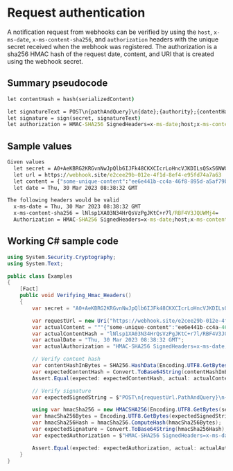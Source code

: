 <!-- START_METADATA
---
title: Webhooks API Request Authentication
sidebar_label: Request Authentication
sidebar_position: 3
pagination_next: null
pagination_prev: null
---
END_METADATA -->

# Request authentication

A notification request from webhooks can be verified by using the `host`, `x-ms-date`, `x-ms-content-sha256`, and `authorization` headers with the
unique secret received when the webhook was registered. The authorization is a
sha256 HMAC hash of the request date, content, and URI that is created using the
webhook secret.

## Summary pseudocode

```cmd
let contentHash = hash(serializedContent)

let signatureText = POST\n{pathAndQuery}\n{date};{authority};{contentHash}
let signature = sign(secret, signatureText)
let authorization = HMAC-SHA256 SignedHeaders=x-ms-date;host;x-ms-content-sha256&Signature={signature}
```

## Sample values

```cmd
Given values
  let secret = A0+AeKBRG2KRGvnNwJpQlb6IJFk48CKXCIcrLoHncVJKDILsQSxS6NWCccwWm6r6FhGKhiHTBsG2wo/xU6FY/A==
  let url = https://webhook.site/e2cee29b-012e-4f1d-8ef4-e95fd74a7a63
  let content = {"some-unique-content":"ee6e441b-cc4a-46f8-895d-a5af79bcc233/hello-world"}
  let date = Thu, 30 Mar 2023 08:38:32 GMT

The following headers would be valid
  x-ms-date = Thu, 30 Mar 2023 08:38:32 GMT
  x-ms-content-sha256 = lNlsp1XA03N34HrQsVzPgJKtC+r7l/RBF4V3JQUWMj4=
  Authorization = HMAC-SHA256 SignedHeaders=x-ms-date;host;x-ms-content-sha256&Signature=agAiSyogQbDHpeucoNwYz+yAr5nJ+v+zasdkSbqzv+U=
```

## Working C# sample code

```csharp
using System.Security.Cryptography;
using System.Text;

public class Examples
{
    [Fact]
    public void Verifying_Hmac_Headers()
    {
        var secret = "A0+AeKBRG2KRGvnNwJpQlb6IJFk48CKXCIcrLoHncVJKDILsQSxS6NWCccwWm6r6FhGKhiHTBsG2wo/xU6FY/A==";

        var requestUrl = new Uri("https://webhook.site/e2cee29b-012e-4f1d-8ef4-e95fd74a7a63");
        var actualContent = """{"some-unique-content":"ee6e441b-cc4a-46f8-895d-a5af79bcc233/hello-world"}""";
        var actualContentHash = "lNlsp1XA03N34HrQsVzPgJKtC+r7l/RBF4V3JQUWMj4=";
        var actualDate = "Thu, 30 Mar 2023 08:38:32 GMT";
        var actualAuthorization = "HMAC-SHA256 SignedHeaders=x-ms-date;host;x-ms-content-sha256&Signature=agAiSyogQbDHpeucoNwYz+yAr5nJ+v+zasdkSbqzv+U=";

        // Verify content hash
        var contentHashInBytes = SHA256.HashData(Encoding.UTF8.GetBytes(actualContent));
        var expectedContentHash = Convert.ToBase64String(contentHashInBytes);
        Assert.Equal(expected: expectedContentHash, actual: actualContentHash);

        // Verify signature
        var expectedSignedString = $"POST\n{requestUrl.PathAndQuery}\n{actualDate};{requestUrl.Authority};{actualContentHash}";

        using var hmacSha256 = new HMACSHA256(Encoding.UTF8.GetBytes(secret));
        var hmacSha256Bytes = Encoding.UTF8.GetBytes(expectedSignedString);
        var hmacSha256Hash = hmacSha256.ComputeHash(hmacSha256Bytes);
        var expectedSignature = Convert.ToBase64String(hmacSha256Hash);
        var expectedAuthorization = $"HMAC-SHA256 SignedHeaders=x-ms-date;host;x-ms-content-sha256&Signature={expectedSignature}";

        Assert.Equal(expected: expectedAuthorization, actual: actualAuthorization);
    }
}
```
